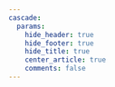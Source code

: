 ```yaml
---
cascade:
  params:
    hide_header: true
    hide_footer: true
    hide_title: true
    center_article: true
    comments: false
---
```

